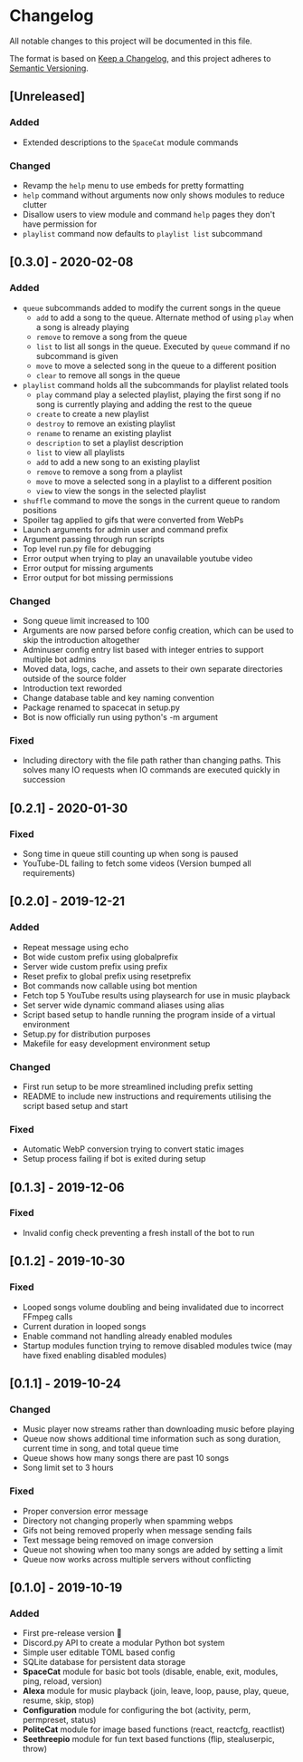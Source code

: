 # Changelog
All notable changes to this project will be documented in this file.

The format is based on [Keep a Changelog](https://keepachangelog.com/en/1.0.0/),
and this project adheres to [Semantic Versioning](https://semver.org/spec/v2.0.0.html).

## [Unreleased]
### Added
- Extended descriptions to the `SpaceCat` module commands

### Changed
- Revamp the `help` menu to use embeds for pretty formatting
- `help` command without arguments now only shows modules to reduce clutter
- Disallow users to view module and command `help` pages they don't have permission for
- `playlist` command now defaults to `playlist list` subcommand

## [0.3.0] - 2020-02-08
### Added
- `queue` subcommands added to modify the current songs in the queue
    - `add` to add a song to the queue. Alternate method of using `play` when a song is already playing
    - `remove` to remove a song from the queue
    - `list` to list all songs in the queue. Executed by `queue` command if no subcommand is given
    - `move` to move a selected song in the queue to a different position
    - `clear` to remove all songs in the queue
- `playlist` command holds all the subcommands for playlist related tools
    - `play` command play a selected playlist, playing the first song if no song is currently playing and adding the rest to the queue
    - `create` to create a new playlist
    - `destroy` to remove an existing playlist
    - `rename` to rename an existing playlist
    - `description` to set a playlist description
    - `list` to view all playlists
    - `add` to add a new song to an existing playlist
    - `remove` to remove a song from a playlist
    - `move` to move a selected song in a playlist to a different position
    - `view` to view the songs in the selected playlist
- `shuffle` command to move the songs in the current queue to random positions
- Spoiler tag applied to gifs that were converted from WebPs
- Launch arguments for admin user and command prefix
- Argument passing through run scripts
- Top level run.py file for debugging
- Error output when trying to play an unavailable youtube video
- Error output for missing arguments
- Error output for bot missing permissions

### Changed
- Song queue limit increased to 100
- Arguments are now parsed before config creation, which can be used to skip the introduction altogether
- Adminuser config entry list based with integer entries to support multiple bot admins
- Moved data, logs, cache, and assets to their own separate directories outside of the source folder
- Introduction text reworded
- Change database table and key naming convention
- Package renamed to spacecat in setup.py
- Bot is now officially run using python's -m argument

### Fixed
- Including directory with the file path rather than changing paths. This solves many IO requests when IO commands are executed quickly in succession

## [0.2.1] - 2020-01-30
### Fixed
- Song time in queue still counting up when song is paused
- YouTube-DL failing to fetch some videos (Version bumped all requirements)

## [0.2.0] - 2019-12-21
### Added
- Repeat message using echo
- Bot wide custom prefix using globalprefix
- Server wide custom prefix using prefix
- Reset prefix to global prefix using resetprefix
- Bot commands now callable using bot mention
- Fetch top 5 YouTube results using playsearch for use in music playback
- Set server wide dynamic command aliases using alias
- Script based setup to handle running the program inside of a virtual environment
- Setup.py for distribution purposes
- Makefile for easy development environment setup

### Changed
- First run setup to be more streamlined including prefix setting
- README to include new instructions and requirements utilising the script based setup and start

### Fixed
- Automatic WebP conversion trying to convert static images
- Setup process failing if bot is exited during setup

## [0.1.3] - 2019-12-06
### Fixed
- Invalid config check preventing a fresh install of the bot to run

## [0.1.2] - 2019-10-30
### Fixed
- Looped songs volume doubling and being invalidated due to incorrect FFmpeg calls
- Current duration in looped songs
- Enable command not handling already enabled modules
- Startup modules function trying to remove disabled modules twice (may have fixed enabling disabled modules)

## [0.1.1] - 2019-10-24
### Changed
- Music player now streams rather than downloading music before playing
- Queue now shows additional time information such as song duration, current time in song, and total queue time
- Queue shows how many songs there are past 10 songs
- Song limit set to 3 hours

### Fixed
- Proper conversion error message
- Directory not changing properly when spamming webps
- Gifs not being removed properly when message sending fails
- Text message being removed on image conversion
- Queue not showing when too many songs are added by setting a limit
- Queue now works across multiple servers without conflicting

## [0.1.0] - 2019-10-19
### Added
- First pre-release version 🎉
- Discord.py API to create a modular Python bot system
- Simple user editable TOML based config
- SQLite database for persistent data storage
- **SpaceCat** module for basic bot tools (disable, enable, exit, modules, ping, reload, version)
- **Alexa** module for music playback (join, leave, loop, pause, play, queue, resume, skip, stop)
- **Configuration** module for configuring the bot (activity, perm, permpreset, status)
- **PoliteCat** module for image based functions (react, reactcfg, reactlist)
- **Seethreepio** module for fun text based functions (flip, stealuserpic, throw)
